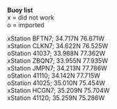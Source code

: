 **Buoy list**  
x = did not work  
o = imported  

xStation BFTN7;  34.717N 76.671W  
xStation CLKN7;  34.622N 76.525W  
oStation 41037;  33.988N 77.362W  
xStation ZBQN7;  33.955N 77.935W  
xStation JMPN7;  34.213N 77.786W  
oStation 41110;  34.142N 77.715W  
oStation 41025;  35.010N 75.454W  
xStation HCGN7;  35.209N 75.704W  
xStation 41120;  35.259N 75.286W  